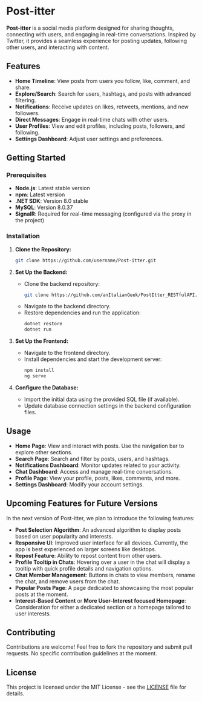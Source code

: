 # Post-itter

**Post-itter** is a social media platform designed for sharing thoughts, connecting with users, and engaging in real-time conversations. Inspired by Twitter, it provides a seamless experience for posting updates, following other users, and interacting with content.

## Features

- **Home Timeline**: View posts from users you follow, like, comment, and share.
- **Explore/Search**: Search for users, hashtags, and posts with advanced filtering.
- **Notifications**: Receive updates on likes, retweets, mentions, and new followers.
- **Direct Messages**: Engage in real-time chats with other users.
- **User Profiles**: View and edit profiles, including posts, followers, and following.
- **Settings Dashboard**: Adjust user settings and preferences.

## Getting Started

### Prerequisites

- **Node.js**: Latest stable version
- **npm**: Latest version
- **.NET SDK**: Version 8.0 stable
- **MySQL**: Version 8.0.37
- **SignalR**: Required for real-time messaging (configured via the proxy in the project)

### Installation

1. **Clone the Repository:**
   ```bash
   git clone https://github.com/username/Post-itter.git
   ```

2. **Set Up the Backend:**
   - Clone the backend repository:
     ```bash
     git clone https://github.com/anItalianGeek/PostItter_RESTfulAPI.git
     ```
   - Navigate to the backend directory.
   - Restore dependencies and run the application:
     ```bash
     dotnet restore
     dotnet run
     ```

3. **Set Up the Frontend:**
   - Navigate to the frontend directory.
   - Install dependencies and start the development server:
     ```bash
     npm install
     ng serve
     ```

4. **Configure the Database:**
   - Import the initial data using the provided SQL file (if available).
   - Update database connection settings in the backend configuration files.

## Usage

- **Home Page**: View and interact with posts. Use the navigation bar to explore other sections.
- **Search Page**: Search and filter by posts, users, and hashtags.
- **Notifications Dashboard**: Monitor updates related to your activity.
- **Chat Dashboard**: Access and manage real-time conversations.
- **Profile Page**: View your profile, posts, likes, comments, and more.
- **Settings Dashboard**: Modify your account settings.

## Upcoming Features for Future Versions

In the next version of Post-itter, we plan to introduce the following features:

- **Post Selection Algorithm**: An advanced algorithm to display posts based on user popularity and interests.
- **Responsive UI**: Improved user interface for all devices. Currently, the app is best experienced on larger screens like desktops.
- **Repost Feature**: Ability to repost content from other users.
- **Profile Tooltip in Chats**: Hovering over a user in the chat will display a tooltip with quick profile details and navigation options.
- **Chat Member Management**: Buttons in chats to view members, rename the chat, and remove users from the chat.
- **Popular Posts Page**: A page dedicated to showcasing the most popular posts at the moment.
- **Interest-Based Content** or **More User-Interest focused Homepage**: Consideration for either a dedicated section or a homepage tailored to user interests.

## Contributing

Contributions are welcome! Feel free to fork the repository and submit pull requests. No specific contribution guidelines at the moment.

## License

This project is licensed under the MIT License - see the [LICENSE](LICENSE) file for details.

